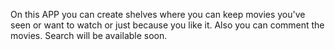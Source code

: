 On this APP you can create shelves where you can keep movies you've seen or want to watch or just because you like it. Also you can comment the movies.
Search will be available  soon.

